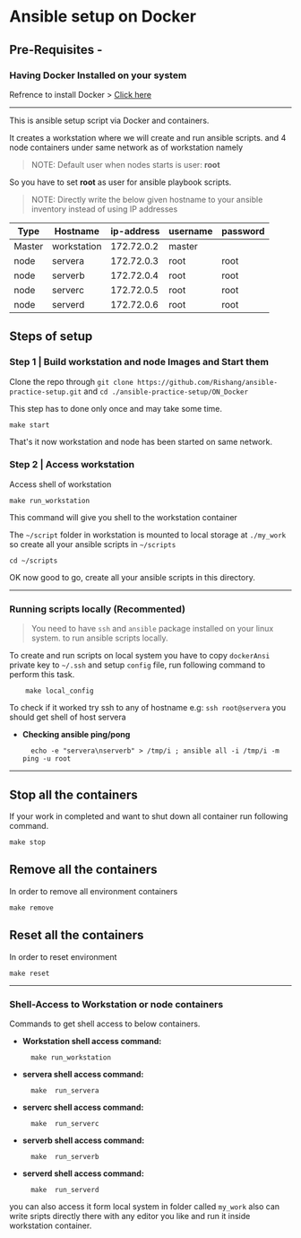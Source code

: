 
# Ansible setup on Docker

## Pre-Requisites -

### **Having Docker Installed on your system**

Refrence to install Docker > [Click here](https://docs.docker.com/engine/install/)

------

This is ansible setup script via Docker and containers.

It creates a workstation where we will create and run ansible scripts.
and 4 node containers under same network as of workstation namely

>NOTE: Default user when nodes starts is user: **root**

So you have to set **root** as user for ansible playbook scripts.

>NOTE: Directly write the below given hostname to your ansible inventory instead of using IP addresses

Type   |  Hostname   | ip-address | username | password  |
-----  | ----------  |------------|----------|-----------|
Master | workstation | 172.72.0.2 | master   |           |
node   | servera     | 172.72.0.3 | root     | root      |
node   | serverb     | 172.72.0.4 | root     | root      |
node   | serverc     | 172.72.0.5 | root     | root      |
node   | serverd     | 172.72.0.6 | root     | root      |

## Steps of setup

### Step 1 | Build workstation and node Images and Start them

Clone the repo through `git clone https://github.com/Rishang/ansible-practice-setup.git` and `cd ./ansible-practice-setup/ON_Docker`

This step has to done only once and may take some time.

    make start

That's it now workstation and node has been started on same network.

### Step 2 | Access workstation

Access shell of workstation

    make run_workstation

This command will give you shell to the workstation container

The `~/script` folder in workstation is mounted to local storage at `./my_work` so create all your ansible scripts in `~/scripts`

    cd ~/scripts

OK now good to go, create all your ansible scripts in this directory.

-----

### Running scripts locally (Recommented)

>You need to have `ssh` and `ansible` package installed on your linux system. to run ansible scripts locally.

To create and run scripts on local system you have to copy `dockerAnsi` private key to `~/.ssh` and setup `config` file,
run following command to perform this task.

        make local_config

To check if it worked  try ssh to any of hostname e.g: `ssh root@servera` you should get shell of host servera

- **Checking ansible ping/pong**

        echo -e "servera\nserverb" > /tmp/i ; ansible all -i /tmp/i -m ping -u root

-----

## Stop all the containers

If your work in completed and want to shut down all container run following command.

    make stop

## Remove all the containers

In order to remove all environment containers

    make remove

## Reset all the containers

In order to reset environment

    make reset

----

### Shell-Access to Workstation or node containers

Commands to get shell access to below containers.

- **Workstation shell access command:**

        make run_workstation

- **servera shell access command:**

        make  run_servera

- **serverc shell access command:**

        make  run_serverc

- **serverb shell access command:**

        make  run_serverb

- **serverd shell access command:**

        make  run_serverd

you can also access it form local system in folder called `my_work` also can write sripts directly there with any editor you like and run it inside workstation container.

